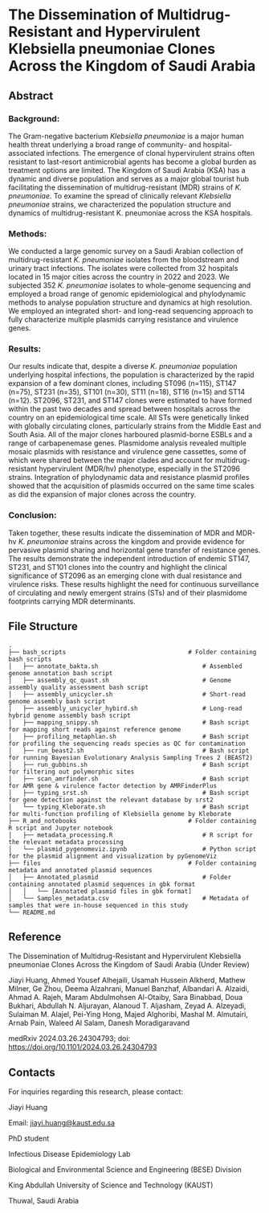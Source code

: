 # The Dissemination of Multidrug-Resistant and Hypervirulent Klebsiella pneumoniae Clones Across the Kingdom of Saudi Arabia

## Abstract

### Background:
The Gram-negative bacterium *Klebsiella pneumoniae* is a major human health threat underlying a broad range of community- and hospital-associated infections. The emergence of clonal hypervirulent strains often resistant to last-resort antimicrobial agents has become a global burden as treatment options are limited. The Kingdom of Saudi Arabia (KSA) has a dynamic and diverse population and serves as a major global tourist hub facilitating the dissemination of multidrug-resistant (MDR) strains of *K. pneumoniae*. To examine the spread of clinically relevant *Klebsiella pneumoniae* strains, we characterized the population structure and dynamics of multidrug-resistant K. pneumoniae across the KSA hospitals.

### Methods:
We conducted a large genomic survey on a Saudi Arabian collection of multidrug-resistant *K. pneumoniae* isolates from the bloodstream and urinary tract infections. The isolates were collected from 32 hospitals located in 15 major cities across the country in 2022 and 2023. We subjected 352 *K. pneumoniae* isolates to whole-genome sequencing and employed a broad range of genomic epidemiological and phylodynamic methods to analyse population structure and dynamics at high resolution. We employed an integrated short- and long-read sequencing approach to fully characterize multiple plasmids carrying resistance and virulence genes.

### Results:
Our results indicate that, despite a diverse *K. pneumoniae* population underlying hospital infections, the population is characterized by the rapid expansion of a few dominant clones, including ST096 (n=115), ST147 (n=75), ST231 (n=35), ST101 (n=30), ST11 (n=18), ST16
(n=15) and ST14 (n=12). ST2096, ST231, and ST147 clones were estimated to have formed within the past two decades and spread between hospitals across the country on an epidemiological time scale. All STs were genetically linked with globally circulating clones, particularly strains from the Middle East and South Asia. All of the major clones harboured plasmid-borne ESBLs and a range of carbapenemase genes. Plasmidome analysis revealed multiple mosaic plasmids with resistance and virulence gene cassettes, some of which were shared between the major clades and account for multidrug-resistant hypervirulent (MDR/hv) phenotype, especially in the ST2096 strains. Integration of phylodynamic data and resistance plasmid profiles showed that the acquisition of plasmids occurred on the same time scales as did the expansion of major clones across the country.

### Conclusion:
Taken together, these results indicate the dissemination of MDR and MDR-hv *K. pneumoniae* strains across the kingdom and provide evidence for pervasive plasmid sharing and horizontal gene transfer of resistance genes. The results demonstrate the independent introduction of endemic ST147, ST231, and ST101 clones into the country and highlight the clinical significance of ST2096 as an emerging clone with dual resistance and virulence risks. These results highlight the need for continuous surveillance of circulating and newly emergent strains (STs) and of their plasmidome footprints carrying MDR determinants.


## File Structure

```plaintext
.
├── bash_scripts                                  # Folder containing bash scripts
│   ├── annotate_bakta.sh                             # Assembled genome annotation bash script
│   ├── assembly_qc_quast.sh                          # Genome assembly quality assessment bash script
│   ├── assembly_unicycler.sh                         # Short-read genome assembly bash script
│   ├── assembly_unicycler_hybird.sh                  # Long-read hybrid genome assembly bash script
│   ├── mapping_snippy.sh                             # Bash script for mapping short reads against reference genome
│   ├── profiling_metaphlan.sh                        # Bash script for profiling the sequencing reads species as QC for contamination
│   ├── run_beast2.sh                                 # Bash script for running Bayesian Evolutionary Analysis Sampling Trees 2 (BEAST2)
│   ├── run_gubbins.sh                                # Bash script for filtering out polymorphic sites
│   ├── scan_amrfinder.sh                             # Bash script for AMR gene & virulence factor detection by AMRFinderPlus
│   ├── typing_srst.sh                                # Bash script for gene detection against the relevant database by srst2
│   └── typing_Kleborate.sh                           # Bash script for multi-function profiling of Klebsiella genome by Kleborate
├── R_and_notebooks                               # Folder containing R script and Jupyter notebook
│   ├── metadata_processing.R                         # R script for the relevant metadata processing
│   └── plasmid_pygenomeviz.ipynb                     # Python script for the plasmid alignment and visualization by pyGenomeViz
├── files                                         # Folder containing metadata and annotated plasmid sequences
│   ├── Annotated_plasmid                             # Folder containing annotated plasmid sequences in gbk format
│   │   └── [Annotated plasmid files in gbk format]   
│   └── Samples_metadata.csv                          # Metadata of samples that were in-house sequenced in this study
└── README.md                             

```
## Reference
The Dissemination of Multidrug-Resistant and Hypervirulent Klebsiella pneumoniae Clones Across the Kingdom of Saudi Arabia (Under Review)

Jiayi Huang, Ahmed Yousef Alhejaili, Usamah Hussein Alkherd, Mathew Milner, Ge Zhou, Deema Alzahrani, Manuel Banzhaf, Albandari A. Alzaidi, Ahmad A. Rajeh, Maram Abdulmohsen Al-Otaiby, Sara Binabbad, Doua Bukhari, Abdullah N. Aljurayan, Alanoud T. Aljasham, Zeyad A. Alzeyadi, Sulaiman M. Alajel, Pei-Ying Hong, Majed Alghoribi, Mashal M. Almutairi, Arnab Pain, Waleed Al Salam, Danesh Moradigaravand

medRxiv 2024.03.26.24304793; doi: https://doi.org/10.1101/2024.03.26.24304793


## Contacts
For inquiries regarding this research, please contact:

Jiayi Huang

Email: jiayi.huang@kaust.edu.sa

PhD student

Infectious Disease Epidemiology Lab

Biological and Environmental Science and Engineering (BESE) Division

King Abdullah University of Science and Technology (KAUST)

Thuwal, Saudi Arabia
